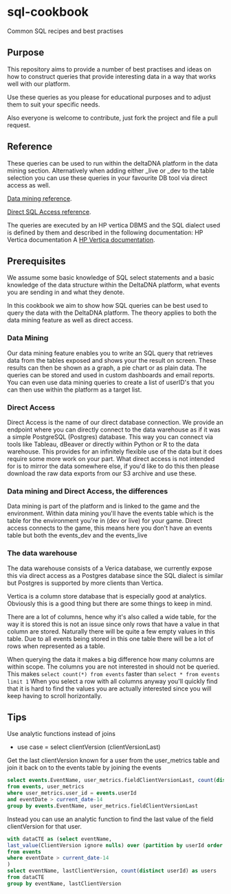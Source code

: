 # sql-cookbook
Common SQL recipes and best practises

## Purpose

This repository aims to provide a number of best practises and ideas on how to construct queries that provide interesting data in a way that works well with our platform.

Use these queries as you please for educational purposes and to adjust them to suit your specific needs.

Also everyone is welcome to contribute, just fork the project and file a pull request. 

## Reference

These queries can be used to run within the deltaDNA platform in the data mining section. Alternatively when adding either _live or _dev to the table selection you can use these queries in your favourite DB tool via direct access as well.

[Data mining reference](http://docs.deltadna.com/reference/analyze/data-mining/ "data mining").

[Direct SQL Access reference](http://docs.deltadna.com/reference/analyze/direct-sql-access/ "direct access").

The queries are executed by an HP vertica DBMS and the SQL dialect used is defined by them and described in the following documentation:
HP Vertica documentation
A [HP Vertica documentation](https://my.vertica.com/docs/8.0.x/HTML/#Authoring/SQLReferenceManual/SQLReferenceManual.htm "Vertica Docs").


## Prerequisites

We assume some basic knowledge of SQL select statements and a basic knowledge of the data structure within the DeltaDNA platform, what events you are sending in and what they denote.

In this cookbook we aim to show how SQL queries can be best used to query the data with the DeltaDNA platform. The theory applies to both the data mining feature as well as direct access.

### Data Mining
Our data mining feature enables you to write an SQL query that retrieves data from the tables exposed and shows your the result on screen. These results can then be shown as a graph, a pie chart or as plain data. The queries can be stored and used in custom dashboards and email reports. You can even use data mining queries to create a list of userID's that you can then use within the platform as a target list.

### Direct Access
Direct Access is the name of our direct database connection. We provide an endpoint where you can directly connect to the data warehouse as if it was a simple PostgreSQL (Postgres) database. This way you can connect via tools like Tableau, dBeaver or directly within Python or R to the data warehouse. This provides for an infinitely flexible use of the data but it does require some more work on your part. What direct access is not intended for is to mirror the data somewhere else, if you'd like to do this then please download the raw data exports from our S3 archive and use these.

### Data mining and Direct Access, the differences
Data mining is part of the platform and is linked to the game and the environment. Within data mining you'll have the events table which is the table for the environment you're in (dev or live) for your game. Direct access connects to the game, this means here you don't have an events table but both the events_dev and the events_live

### The data warehouse
The data warehouse consists of a Verica database, we currently expose this via direct access as a Postgres database since the SQL dialect is similar but Postgres is supported by more clients than Vertica.

Vertica is a column store database that is especially good at analytics. Obviously this is a good thing but there are some things to keep in mind.

There are a lot of columns, hence why it's also called a wide table, for the way it is stored this is not an issue since only rows that have a value in that column are stored. Naturally there will be quite a few empty values in this table.
Due to all events being stored in this one table there will be a lot of rows when represented as a table.

When querying the data it makes a big difference how many columns are within scope. The columns you are not interested in should not be queried. This makes `select count(*) from events` faster than `select * from events limit 1` When you select a row with all columns anyway you'll quickly find that it is hard to find the values you are actually interested since you will keep having to scroll horizontally.

## Tips
Use analytic functions instead of joins
- use case = select clientVersion (clientVersionLast)

Get the last clientVersion known for a user from the user_metrics table and join it back on to the events table by joining the events 
 
```sql
select events.EventName, user_metrics.fieldClientVersionLast, count(distinct userId) as users
from events, user_metrics
where user_metrics.user_id = events.userId
and eventDate > current_date-14
group by events.EventName, user_metrics.fieldClientVersionLast
 ```

Instead you can use an analytic function to find the last value of the field clientVersion for that user.
```sql
with dataCTE as (select eventName, 
last_value(ClientVersion ignore nulls) over (partition by userId order by eventId) as lastClientVersion, userId
from events
where eventDate > current_date-14
)
select eventName, lastClientVersion, count(distinct userId) as users
from dataCTE
group by eventName, lastClientVersion
```

